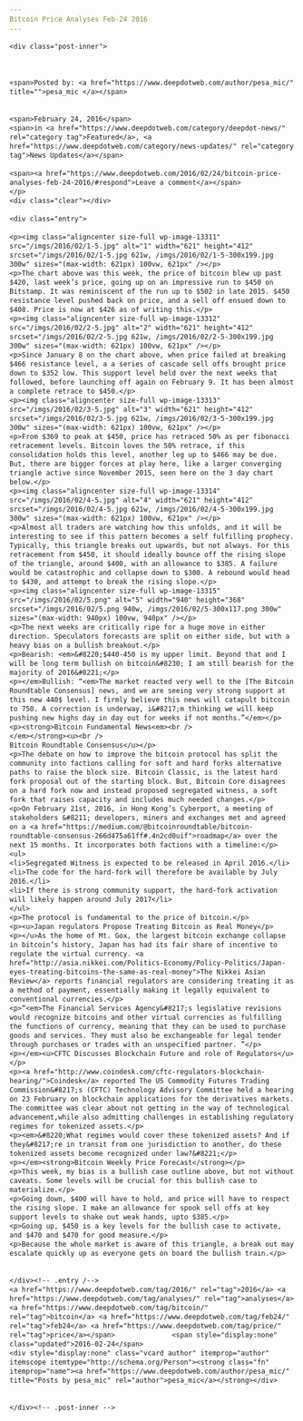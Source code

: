 ```yaml
---
Bitcoin Price Analyses Feb-24 2016
---
```

<article class="post-listing post-13310 post type-post status-publish format-standard has-post-thumbnail hentry  tag-3336 tag-analyses tag-bitcoin tag-feb24 tag-price">
    
    <div class="post-inner">
    
    
        
    <span>Posted by: <a href="https://www.deepdotweb.com/author/pesa_mic/" title="">pesa_mic </a></span>
    
    
    <span>February 24, 2016</span>
    <span>in <a href="https://www.deepdotweb.com/category/deepdot-news/" rel="category tag">Featured</a>, <a href="https://www.deepdotweb.com/category/news-updates/" rel="category tag">News Updates</a></span>
    
    <span><a href="https://www.deepdotweb.com/2016/02/24/bitcoin-price-analyses-feb-24-2016/#respond">Leave a comment</a></span>
    </p>
    <div class="clear"></div>
    
    <div class="entry">
    
    <p><img class="aligncenter size-full wp-image-13311" src="/imgs/2016/02/1-5.jpg" alt="1" width="621" height="412" srcset="/imgs/2016/02/1-5.jpg 621w, /imgs/2016/02/1-5-300x199.jpg 300w" sizes="(max-width: 621px) 100vw, 621px" /></p>
    <p>The chart above was this week, the price of bitcoin blew up past $420, last week’s price, going up on an impressive run to $450 on Bitstamp. It was reminiscent of the run up to $502 in late 2015. $450 resistance level pushed back on price, and a sell off ensued down to $408. Price is now at $426 as of writing this.</p>
    <p><img class="aligncenter size-full wp-image-13312" src="/imgs/2016/02/2-5.jpg" alt="2" width="621" height="412" srcset="/imgs/2016/02/2-5.jpg 621w, /imgs/2016/02/2-5-300x199.jpg 300w" sizes="(max-width: 621px) 100vw, 621px" /></p>
    <p>Since January 8 on the chart above, when price failed at breaking $466 resistance level, a a series of cascade sell offs brought price down to $352 low. This support level held over the next weeks that followed, before launching off again on February 9. It has been almost a complete retrace to $450.</p>
    <p><img class="aligncenter size-full wp-image-13313" src="/imgs/2016/02/3-5.jpg" alt="3" width="621" height="412" srcset="/imgs/2016/02/3-5.jpg 621w, /imgs/2016/02/3-5-300x199.jpg 300w" sizes="(max-width: 621px) 100vw, 621px" /></p>
    <p>From $369 to peak at $450, price has retraced 50% as per fibonacci retracement levels. Bitcoin loves the 50% retrace, if this consolidation holds this level, another leg up to $466 may be due. But, there are bigger forces at play here, like a larger converging triangle active since November 2015, seen here on the 3 day chart below.</p>
    <p><img class="aligncenter size-full wp-image-13314" src="/imgs/2016/02/4-5.jpg" alt="4" width="621" height="412" srcset="/imgs/2016/02/4-5.jpg 621w, /imgs/2016/02/4-5-300x199.jpg 300w" sizes="(max-width: 621px) 100vw, 621px" /></p>
    <p>Almost all traders are watching how this unfolds, and it will be interesting to see if this pattern becomes a self fulfilling prophecy. Typically, this triangle breaks out upwards, but not always. For this retracement from $450, it should ideally bounce off the rising slope of the triangle, around $400, with an allowance to $385. A failure would be catastrophic and collapse down to $300. A rebound would head to $430, and attempt to break the rising slope.</p>
    <p><img class="aligncenter size-full wp-image-13315" src="/imgs/2016/02/5.png" alt="5" width="940" height="368" srcset="/imgs/2016/02/5.png 940w, /imgs/2016/02/5-300x117.png 300w" sizes="(max-width: 940px) 100vw, 940px" /></p>
    <p>The next weeks are critically ripe for a huge move in either direction. Speculators forecasts are split on either side, but with a heavy bias on a bullish breakout.</p>
    <p>Bearish: <em>&#8220;$440-450 is my upper limit. Beyond that and I will be long term bullish on bitcoin&#8230; I am still bearish for the majority of 2016&#8221;</p>
    <p></em>Bullish: “<em>The market reacted very well to the [The Bitcoin Roundtable Consensus] news, and we are seeing very strong support at this new 440$ level. I firmly believe this news will catapult bitcoin to 750. A correction is underway, i&#8217;m thinking we will keep pushing new highs day in day out for weeks if not months.”</em></p>
    <p><strong>Bitcoin Fundamental News<em><br />
    </em></strong><u><br />
    Bitcoin Roundtable Consensus</u></p>
    <p>The debate on how to improve the bitcoin protocol has split the community into factions calling for soft and hard forks alternative paths to raise the block size. Bitcoin Classic, is the latest hard fork proposal out of the starting block. But, Bitcoin Core disagrees on a hard fork now and instead proposed segregated witness, a soft fork that raises capacity and includes much needed changes.</p>
    <p>On February 21st, 2016, in Hong Kong’s Cyberport, a meeting of stakeholders &#8211; developers, miners and exchanges met and agreed on a <a href="https://medium.com/@bitcoinroundtable/bitcoin-roundtable-consensus-266d475a61ff#.4n2cd0uif">roadmap</a> over the next 15 months. It incorporates both factions with a timeline:</p>
    <ul>
    <li>Segregated Witness is expected to be released in April 2016.</li>
    <li>The code for the hard-fork will therefore be available by July 2016.</li>
    <li>If there is strong community support, the hard-fork activation will likely happen around July 2017</li>
    </ul>
    <p>The protocol is fundamental to the price of bitcoin.</p>
    <p><u>Japan regulators Propose Treating Bitcoin as Real Money</p>
    <p></u>As the home of Mt. Gox, the largest bitcoin exchange collapse in bitcoin’s history, Japan has had its fair share of incentive to regulate the virtual currency. <a href="http://asia.nikkei.com/Politics-Economy/Policy-Politics/Japan-eyes-treating-bitcoins-the-same-as-real-money">The Nikkei Asian Review</a> reports financial regulators are considering treating it as a method of payment, essentially making it legally equivalent to conventional currencies.</p>
    <p>“<em>The Financial Services Agency&#8217;s legislative revisions would recognize bitcoins and other virtual currencies as fulfilling the functions of currency, meaning that they can be used to purchase goods and services. They must also be exchangeable for legal tender through purchases or trades with an unspecified partner. ”</p>
    <p></em><u>CFTC Discusses Blockchain Future and role of Regulators</u></p>
    <p><a href="http://www.coindesk.com/cftc-regulators-blockchain-hearing/">Coindesk</a> reported The US Commodity Futures Trading Commission&#8217;s (CFTC) Technology Advisory Committee held a hearing on 23 February on blockchain applications for the derivatives markets. The committee was clear about not getting in the way of technological advancement,while also admitting challenges in establishing regulatory regimes for tokenized assets.</p>
    <p><em>&#8220;What regimes would cover these tokenized assets? And if they&#8217;re in transit from one jurisdiction to another, do these tokenized assets become recognized under law?&#8221;</p>
    <p></em><strong>Bitcoin Weekly Price Forecast</strong></p>
    <p>This week, my bias is a bullish case outline above, but not without caveats. Some levels will be crucial for this bullish case to materialize.</p>
    <p>Going down, $400 will have to hold, and price will have to respect the rising slope. I make an allowance for spook sell offs at key support levels to shake out weak hands, upto $385.</p>
    <p>Going up, $450 is a key levels for the bullish case to activate, and $470 and $470 for good measure.</p>
    <p>Because the whole market is aware of this triangle, a break out may escalate quickly up as everyone gets on board the bullish train.</p>
    
    
    </div><!-- .entry /-->
    <a href="https://www.deepdotweb.com/tag/2016/" rel="tag">2016</a> <a href="https://www.deepdotweb.com/tag/analyses/" rel="tag">analyses</a> <a href="https://www.deepdotweb.com/tag/bitcoin/" rel="tag">bitcoin</a> <a href="https://www.deepdotweb.com/tag/feb24/" rel="tag">feb24</a> <a href="https://www.deepdotweb.com/tag/price/" rel="tag">price</a></span>				<span style="display:none" class="updated">2016-02-24</span>
    <div style="display:none" class="vcard author" itemprop="author" itemscope itemtype="http://schema.org/Person"><strong class="fn" itemprop="name"><a href="https://www.deepdotweb.com/author/pesa_mic/" title="Posts by pesa_mic" rel="author">pesa_mic</a></strong></div>
    
    
    </div><!-- .post-inner -->
</article><!-- .post-listing -->

